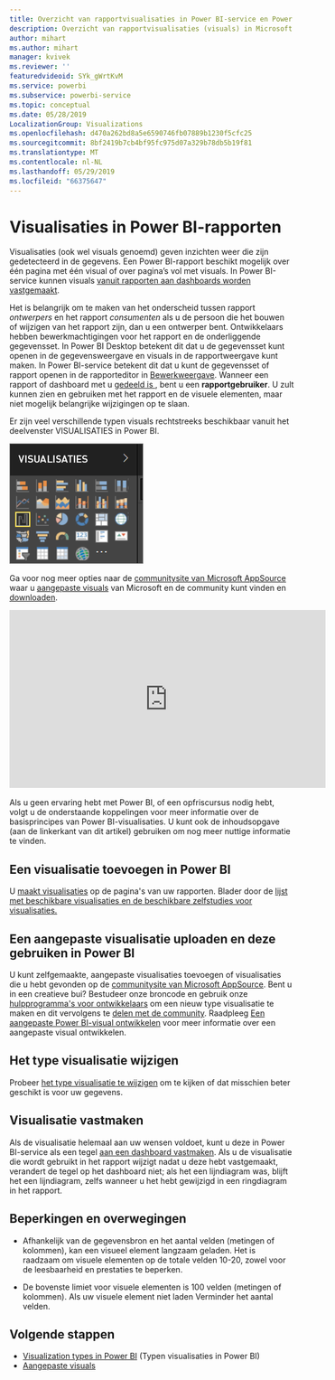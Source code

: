```yaml
---
title: Overzicht van rapportvisualisaties in Power BI-service en Power BI Desktop
description: Overzicht van rapportvisualisaties (visuals) in Microsoft Power BI.
author: mihart
ms.author: mihart
manager: kvivek
ms.reviewer: ''
featuredvideoid: SYk_gWrtKvM
ms.service: powerbi
ms.subservice: powerbi-service
ms.topic: conceptual
ms.date: 05/28/2019
LocalizationGroup: Visualizations
ms.openlocfilehash: d470a262bd8a5e6590746fb07889b1230f5cfc25
ms.sourcegitcommit: 8bf2419b7cb4bf95fc975d07a329b78db5b19f81
ms.translationtype: MT
ms.contentlocale: nl-NL
ms.lasthandoff: 05/29/2019
ms.locfileid: "66375647"
---
```

# <a name="visualizations-in-power-bi-reports"></a>Visualisaties in Power BI-rapporten

Visualisaties (ook wel visuals genoemd) geven inzichten weer die zijn gedetecteerd in de gegevens. Een Power BI-rapport beschikt mogelijk over één pagina met één visual of over pagina’s vol met visuals. In Power BI-service kunnen visuals [vanuit rapporten aan dashboards worden vastgemaakt](../service-dashboard-pin-tile-from-report.md).

Het is belangrijk om te maken van het onderscheid tussen rapport *ontwerpers* en het rapport *consumenten* als u de persoon die het bouwen of wijzigen van het rapport zijn, dan u een ontwerper bent.  Ontwikkelaars hebben bewerkmachtigingen voor het rapport en de onderliggende gegevensset. In Power BI Desktop betekent dit dat u de gegevensset kunt openen in de gegevensweergave en visuals in de rapportweergave kunt maken. In Power BI-service betekent dit dat u kunt de gegevensset of rapport openen in de rapporteditor in [Bewerkweergave](../consumer/end-user-reading-view.md). Wanneer een rapport of dashboard met u [gedeeld is ](../consumer/end-user-shared-with-me.md), bent u een **rapportgebruiker**. U zult kunnen zien en gebruiken met het rapport en de visuele elementen, maar niet mogelijk belangrijke wijzigingen op te slaan.

Er zijn veel verschillende typen visuals rechtstreeks beschikbaar vanuit het deelvenster VISUALISATIES in Power BI.

![](media/power-bi-report-visualizations/power-bi-templates.png)

Ga voor nog meer opties naar de [communitysite van Microsoft AppSource](https://appsource.microsoft.com) waar u [aangepaste visuals](../developer/custom-visual-develop-tutorial.md) van Microsoft en de community kunt vinden en [downloaden](https://appsource.microsoft.com/marketplace/apps?page=1&product=power-bi-visuals).

<iframe width="560" height="315" src="https://www.youtube.com/embed/SYk_gWrtKvM?list=PL1N57mwBHtN0JFoKSR0n-tBkUJHeMP2cP" frameborder="0" allowfullscreen></iframe>


  Als u geen ervaring hebt met Power BI, of een opfriscursus nodig hebt, volgt u de onderstaande koppelingen voor meer informatie over de basisprincipes van Power BI-visualisaties.  U kunt ook de inhoudsopgave (aan de linkerkant van dit artikel) gebruiken om nog meer nuttige informatie te vinden.

## <a name="add-a-visualization-in-power-bi"></a>Een visualisatie toevoegen in Power BI

U [maakt visualisaties](power-bi-report-add-visualizations-i.md) op de pagina's van uw rapporten. Blader door de [lijst met beschikbare visualisaties en de beschikbare zelfstudies voor visualisaties.](power-bi-visualization-types-for-reports-and-q-and-a.md) 

## <a name="upload-a-custom-visualization-and-use-it-in-power-bi"></a>Een aangepaste visualisatie uploaden en deze gebruiken in Power BI

U kunt zelfgemaakte, aangepaste visualisaties toevoegen of visualisaties die u hebt gevonden op de [communitysite van Microsoft AppSource](https://appsource.microsoft.com/marketplace/apps?product=power-bi-visuals). Bent u in een creatieve bui? Bestudeer onze broncode en gebruik onze [hulpprogramma's voor ontwikkelaars](../developer/custom-visual-develop-tutorial.md) om een nieuw type visualisatie te maken en dit vervolgens te [delen met de community](../developer/office-store.md). Raadpleeg [Een aangepaste Power BI-visual ontwikkelen](../developer/custom-visual-develop-tutorial.md) voor meer informatie over een aangepaste visual ontwikkelen.

## <a name="change-the-visualization-type"></a>Het type visualisatie wijzigen

Probeer [het type visualisatie te wijzigen](power-bi-report-change-visualization-type.md) om te kijken of dat misschien beter geschikt is voor uw gegevens.

## <a name="pin-the-visualization"></a>Visualisatie vastmaken

Als de visualisatie helemaal aan uw wensen voldoet, kunt u deze in Power BI-service als een tegel [aan een dashboard vastmaken](../service-dashboard-pin-tile-from-report.md). Als u de visualisatie die wordt gebruikt in het rapport wijzigt nadat u deze hebt vastgemaakt, verandert de tegel op het dashboard niet; als het een lijndiagram was, blijft het een lijndiagram, zelfs wanneer u het hebt gewijzigd in een ringdiagram in het rapport.

## <a name="limitations-and-considerations"></a>Beperkingen en overwegingen
- Afhankelijk van de gegevensbron en het aantal velden (metingen of kolommen), kan een visueel element langzaam geladen.  Het is raadzaam om visuele elementen op de totale velden 10-20, zowel voor de leesbaarheid en prestaties te beperken. 

- De bovenste limiet voor visuele elementen is 100 velden (metingen of kolommen). Als uw visuele element niet laden Verminder het aantal velden.   

## <a name="next-steps"></a>Volgende stappen

* [Visualization types in Power BI](power-bi-visualization-types-for-reports-and-q-and-a.md) (Typen visualisaties in Power BI)
* [Aangepaste visuals](../power-bi-custom-visuals.md)